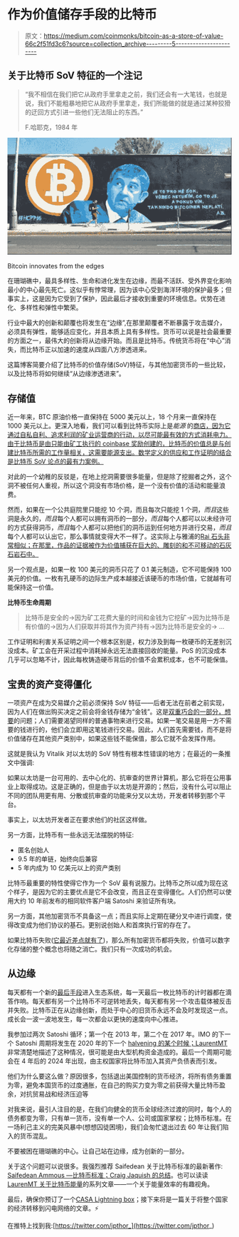# 作为价值储存手段的比特币

> 原文：<https://medium.com/coinmonks/bitcoin-as-a-store-of-value-66c2f51fd3c6?source=collection_archive---------5----------------------->

## 关于比特币 SoV 特征的一个注记

> “我不相信在我们把它从政府手里拿走之前，我们还会有一大笔钱，也就是说，我们不能粗暴地把它从政府手里拿走，我们所能做的就是通过某种狡猾的迂回方式引进一些他们无法阻止的东西。”
> 
> F.哈耶克，1984 年

![](img/11ae734067741bd05c28a1d9d5510540.png)

Bitcoin innovates from the edges

在珊瑚礁中，最具多样性、生命和进化发生在边缘，而最不活跃、受外界变化影响最小的中心最先死亡。这似乎有悖常理，因为该中心受到海洋环境的保护最多；但事实上，这是因为它受到了保护，因此最后才接收到重要的环境信息。优势在进化、多样性和弹性中繁荣。

行业中最大的创新和颠覆也将发生在“边缘”,在那里颠覆者不断暴露于攻击媒介，必须具有弹性，能够适应变化，并且本质上具有多样性。货币可以说是社会最重要的方面之一，最伟大的创新将从边缘开始。而且是比特币。传统货币将在“中心”消失，而比特币正以加速的速度从四面八方渗透进来。

这篇博客简要介绍了比特币的价值存储(SoV)特征，与其他加密货币的一些比较，以及比特币将如何继续“从边缘渗透进来”。

## **存储值**

近一年来，BTC 原油价格一直保持在 5000 美元以上，18 个月来一直保持在 1000 美元以上。更深入地看，我们可以看到比特币实际上是*能源* 的[商店，因为它通过自私自利、追求利润的矿业运营商的行动，以尽可能最有效的方式消耗电力。由于比特币是由只能由矿工执行的 coinbase 奖励创建的，比特币的价值总是与创建比特币所需的工作量相关，这需要能源支出。数学定义的供应和工作证明的结合是比特币 SoV 论点的最有力案例。](/@jpthor/bitcoin-as-a-store-of-energy-6d850f893bdb?source=user_profile---------2------------------)

对此的一个幼稚的反驳是，在地上挖洞需要很多能量，但是除了挖掘者之外，这个洞不被任何人重视，所以这个洞没有市场价格，是一个没有价值的活动和能量浪费。

然而，如果在一个公共庭院里只能挖 10 个洞，而且每次只能挖 1 个洞，*而且*这些洞是永久的，*而且*每个人都可以拥有洞币的一部分，*而且*每个人都可以以未经许可的方式获得洞币，*而且*每个人都可以把他们的洞币运到任何地方并进行交易，*而且*每个人都可以认出它，那么事情就变得大不一样了。这实际上与雅浦的[Rai 石头非常相似；在那里，作品的证据被作为价值捕获在巨大的、雕刻的和不可移动的石灰石岩石中。](https://en.wikipedia.org/wiki/Rai_stones)

另一个观点是，如果一枚 100 美元的洞币只花了 0.1 美元制造，它不可能保持 100 美元的价值。一枚有孔硬币的边际生产成本越接近该硬币的市场价值，它就越有可能保持这一价值。

**比特币生命周期**

> 比特币是安全的->因为矿工花费大量的时间和金钱为它挖矿->因为比特币是有价值的->因为人们获取并将其作为资产持有->因为比特币是安全的-> …

工作证明和利害关系证明之间一个根本区别是，权力涉及到每一枚硬币的无差别沉没成本。矿工会在开采过程中消耗掉永远无法直接回收的能量。PoS 的沉没成本几乎可以忽略不计，因此每枚铸造硬币背后的价值不会累积成本，也不可能保值。

## **宝贵的资产变得僵化**

一项资产在成为交易媒介之前必须保持 SoV 特征——后者无法在前者之前实现，因为人们在做出购买决定之前会将金钱存储为“金钱”。这是[双重巧合的一部分，想要](https://en.wikipedia.org/wiki/Coincidence_of_wants)的问题；人们需要渴望同样的普通事物来进行交易。如果一笔交易是用一方不需要的钱进行的，他们会立即用这笔钱进行交易。因此，人们首先需要钱，而不是将价值储存在其他资产类别中，如果这些钱不能保值，那么它就不会发挥作用。

这就是我认为 Vitalik 对以太坊的 SoV 特性有根本性错误的地方；在最近的一条推文中强调:

如果以太坊是一台可用的、去中心化的、抗审查的世界计算机，那么它将在公用事业上取得成功。这是正确的，但是由于以太坊是开源的；然后，没有什么可以阻止不同的团队用更有用、分散或抗审查的功能来分叉以太坊，开发者转移到那个平台。

事实上，以太坊开发者正在要求他们的社区这样做。

另一方面，比特币有一些永远无法摆脱的特征:

*   匿名创始人
*   9.5 年的单链，始终向后兼容
*   5 年内成为 10 亿美元以上的资产类别

比特币最重要的特性使得它作为一个 SoV 最有说服力。比特币之所以成为现在这个样子，是因为它的主要优点是它不会改变，而且正在变得僵化。人们仍然可以使用大约 10 年前发布的相同软件客户端 Satoshi 来验证所有块。

另一方面，其他加密货币不具备这一点；而且实际上定期在硬分叉中进行调度，使得改变成为他们协议的基石。更别说创始人和首席执行官的存在了。

如果比特币失败([它最近差点就有了](https://bitcoincore.org/en/2018/09/20/notice/))，那么所有加密货币都将失败，价值可以数字化存储的整个概念也将随之消亡。我们只有一次成功的机会。

## 从边缘

每天都有一个新的[最后手段](https://www.bitcoin.kn/2018/03/the-bitcoin-hodler-of-last-resort/)进入生态系统，每一天最后一枚比特币的计时器都在滴答作响。每天都有另一个比特币不可逆转地丢失，每天都有另一个攻击载体被反击并失败。比特币正在从边缘创新，而处于中心的旧货币永远不会及时发现这一点。成长会一波一波地发生，每一次都会以更快的速度向中心推进。

我参加过两次 Satoshi 循环；第一个在 2013 年，第二个在 2017 年。IMO 的下一个 Satoshi 周期将发生在 2020 年的下一个 [halvening 的某个时候；LaurentMT](/@laurentmt/the-yin-and-yang-of-bitcoin-bf056f3fd58c) 非常清楚地描述了这种情况，很可能是由大型机构资金造成的。最后一个周期可能会在 4 年后的 2024 年出现，由主权国家将比特币加入其资产负债表而引发。

他们为什么要这么做？原因很多，包括退出美国控制的货币经济，将所有债务重置为零，避免本国货币的过度通胀，在自己的购买力变为零之前获得大量比特币盈余，对抗贸易战和经济压迫等

对我来说，最引人注目的是，在我们向健全的货币全球经济过渡的同时，每个人的债务都变为零，只有单一货币，没有单一个人、公司或国家掌权；比特币标准。在一场利己主义的完美风暴中(想想囚徒困境)，我们会匆忙退出过去 60 年让我们陷入的货币混乱。

不要被困在珊瑚礁的中心。让自己站在边缘，成为创新的一部分。

关于这个问题可以说很多。我强烈推荐 Saifedean 关于比特币标准的最新著作: [Saifedean Ammous —比特币标准；Craig Jaquish 的总结](/@craigjaquish/saifedean-ammouss-the-bitcoin-standard-the-new-standard-for-bitcoin-books-173f16e224a7)。也可以读读 [LaurenMT 关于比特币能量](/@laurentmt)的系列文章——一个关于能量效率的有趣视角。

最后，确保你预订了一个[CASA Lightning box](https://store.casa/lightning-node/)；接下来将是一篇关于将整个国家的经济转移到闪电网络的文章。⚡️

在推特上找到我:[https://twitter.com/jpthor_](https://twitter.com/jpthor_)